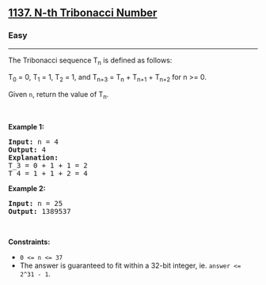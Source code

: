 <h2><a href="https://leetcode.com/problems/n-th-tribonacci-number/">1137. N-th Tribonacci Number</a></h2><h3>Easy</h3><hr><div style="user-select: auto;"><p style="user-select: auto;">The Tribonacci sequence T<sub style="user-select: auto;">n</sub> is defined as follows:&nbsp;</p>

<p style="user-select: auto;">T<sub style="user-select: auto;">0</sub> = 0, T<sub style="user-select: auto;">1</sub> = 1, T<sub style="user-select: auto;">2</sub> = 1, and T<sub style="user-select: auto;">n+3</sub> = T<sub style="user-select: auto;">n</sub> + T<sub style="user-select: auto;">n+1</sub> + T<sub style="user-select: auto;">n+2</sub> for n &gt;= 0.</p>

<p style="user-select: auto;">Given <code style="user-select: auto;">n</code>, return the value of T<sub style="user-select: auto;">n</sub>.</p>

<p style="user-select: auto;">&nbsp;</p>
<p style="user-select: auto;"><strong style="user-select: auto;">Example 1:</strong></p>

<pre style="user-select: auto;"><strong style="user-select: auto;">Input:</strong> n = 4
<strong style="user-select: auto;">Output:</strong> 4
<strong style="user-select: auto;">Explanation:</strong>
T_3 = 0 + 1 + 1 = 2
T_4 = 1 + 1 + 2 = 4
</pre>

<p style="user-select: auto;"><strong style="user-select: auto;">Example 2:</strong></p>

<pre style="user-select: auto;"><strong style="user-select: auto;">Input:</strong> n = 25
<strong style="user-select: auto;">Output:</strong> 1389537
</pre>

<p style="user-select: auto;">&nbsp;</p>
<p style="user-select: auto;"><strong style="user-select: auto;">Constraints:</strong></p>

<ul style="user-select: auto;">
	<li style="user-select: auto;"><code style="user-select: auto;">0 &lt;= n &lt;= 37</code></li>
	<li style="user-select: auto;">The answer is guaranteed to fit within a 32-bit integer, ie. <code style="user-select: auto;">answer &lt;= 2^31 - 1</code>.</li>
</ul></div>